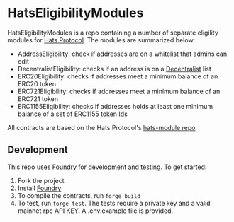 # HatsEligibilityModules

HatsEligibilityModules is a repo containing a number of separate eligility modules for [Hats Protocol](https://github.com/hats-protocol/hats-protocol). The modules are summarized below:
- AddressEligibility: check if addresses are on a whitelist that admins can edit
- DecentralistEligibility: checks if an address is on a [Decentralist](https://www.decentra-list.xyz/) list
- ERC20Eligibility: checks if addresses meet a minimum balance of an ERC20 token
- ERC721Eligibility: checks if addresses meet a minimum balance of an ERC721 token
- ERC1155Eligibility: checks if addresses holds at least one minimum balance of a set of ERC1155 token Ids

All contracts are based on the Hats Protocol's [hats-module repo](https://github.com/Hats-Protocol/hats-module)

## Development

This repo uses Foundry for development and testing. To get started:

1. Fork the project
2. Install [Foundry](https://book.getfoundry.sh/getting-started/installation)
3. To compile the contracts, run `forge build`
4. To test, run `forge test`. The tests require a private key and a valid mainnet rpc API KEY. A .env.example file is
   provided.